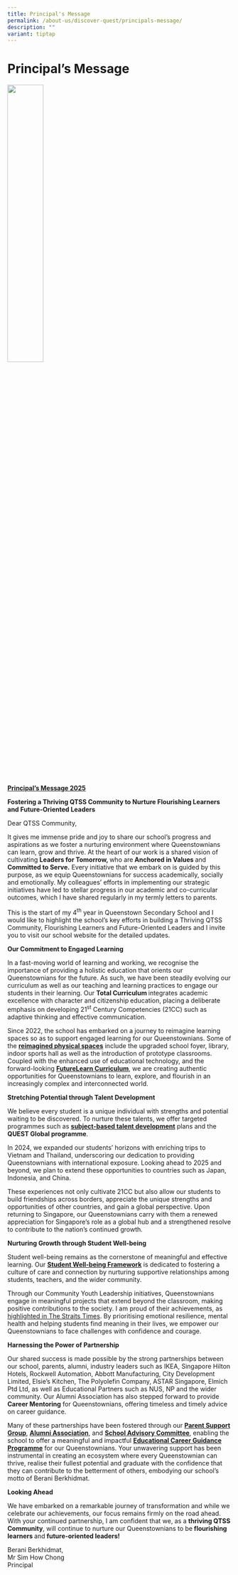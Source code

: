```yaml
---
title: Principal's Message
permalink: /about-us/discover-quest/principals-message/
description: ""
variant: tiptap
---
```

<h1>Principal’s Message</h1>
<div class="isomer-image-wrapper">
<img style="width: 40%;" height="auto" width="100%" alt="" src="/images/P-SHC.jpg">
</div>
<p><strong><u>Principal’s Message 2025</u></strong>
</p>
<p><strong>Fostering a Thriving QTSS Community to Nurture Flourishing Learners and Future-Oriented Leaders</strong>
</p>
<p></p>
<p>Dear QTSS Community,</p>
<p>It gives me immense pride and joy to share our school’s progress and aspirations
as we foster a nurturing environment where Queenstownians can learn, grow
and thrive. At the heart of our work is a shared vision of cultivating <strong>Leaders for Tomorrow, </strong>who
are<strong> Anchored in Values </strong>and<strong> Committed to Serve.</strong> Every
initiative that we embark on is guided by this purpose, as we equip Queenstownians
for success academically, socially and emotionally. My colleagues’ efforts
in implementing our strategic initiatives have led to stellar progress
in our academic and co-curricular outcomes, which I have shared regularly
in my termly letters to parents.</p>
<p>This is the start of my 4<sup>th</sup> year in Queenstown Secondary School
and I would like to highlight the school’s key efforts in building a Thriving
QTSS Community, Flourishing Learners and Future-Oriented Leaders and I
invite you to visit our school website for the detailed updates.</p>
<p></p>
<p><strong>Our Commitment to Engaged Learning</strong>
</p>
<p>In a fast-moving world of learning and working, we recognise the importance
of providing a holistic education that orients our Queenstownians for the
future. As such, we have been steadily evolving our curriculum as well
as our teaching and learning practices to engage our students in their
learning. Our <strong>Total Curriculum </strong>integrates academic excellence
with character and citizenship<strong> </strong>education, placing<strong> </strong>a
deliberate emphasis on developing 21<sup>st</sup> Century Competencies (21CC)
such as adaptive thinking and effective communication.</p>
<p>Since 2022, the school has embarked on a journey to reimagine learning
spaces so as to support engaged learning for our Queenstownians. Some of
the <strong><a href="https://www.queenstownsec.moe.edu.sg/learning-spaces-qtss/" rel="noopener nofollow" target="_blank">reimagined physical spaces</a></strong> include
the upgraded school foyer, library, indoor sports hall as well as the introduction
of prototype classrooms. Coupled with the enhanced use of educational technology,
and the forward-looking <strong><a href="https://www.queenstownsec.moe.edu.sg/futurelearn-curriculum/" rel="noopener nofollow" target="_blank">FutureLearn Curriculum</a></strong>,
we are creating authentic opportunities for Queenstownians to learn, explore,
and flourish in an increasingly complex and interconnected world.</p>
<p><strong>Stretching Potential through Talent Development</strong>
</p>
<p>We believe every student is a unique individual with strengths and potential
waiting to be discovered. To nurture these talents, we offer targeted programmes
such as <strong><a href="https://www.queenstownsec.moe.edu.sg/talent-development/" rel="noopener nofollow" target="_blank">subject-based talent development</a></strong> plans
and the <strong>QUEST Global programme</strong>.</p>
<p>In 2024, we expanded our students’ horizons with enriching trips to Vietnam
and Thailand, underscoring our dedication to providing Queenstownians with
international exposure. Looking ahead to 2025 and beyond, we plan to extend
these opportunities to countries such as Japan, Indonesia, and China.</p>
<p>These experiences not only cultivate 21CC but also allow our students
to build friendships across borders, appreciate the unique strengths and
opportunities of other countries, and gain a global perspective. Upon returning
to Singapore, our Queenstownians carry with them a renewed appreciation
for Singapore’s role as a global hub and a strengthened resolve to contribute
to the nation’s continued growth.</p>
<p></p>
<p><strong>Nurturing Growth through Student Well-being</strong>
</p>
<p>Student well-being remains as the cornerstone of meaningful and effective
learning. Our <strong><a href="https://www.queenstownsec.moe.edu.sg/student-development/student-well-being/" rel="noopener noreferrer nofollow" target="_blank">Student Well-being Framework</a></strong> is
dedicated to fostering a culture of care and connection by nurturing supportive
relationships among students, teachers, and the wider community.</p>
<p>Through our Community Youth Leadership initiatives, Queenstownians engage
in meaningful projects that extend beyond the classroom, making positive
contributions to the society. I am proud of their achievements, as <a href="https://www.straitstimes.com/singapore/scrunchies-pouches-keychains-students-make-items-to-raise-funds-for-st-school-pocket-money-fund" rel="noopener nofollow" target="_blank">highlighted in The Straits Times</a>.
By prioritising emotional resilience, mental health and helping students
find meaning in their lives, we empower our Queenstownians to face challenges
with confidence and courage.<strong>&nbsp;</strong>
</p>
<p><strong>Harnessing the Power of Partnership</strong>
</p>
<p>Our shared success is made possible by the strong partnerships between
our school, parents, alumni, industry leaders such as IKEA, Singapore Hilton
Hotels, Rockwell Automation, Abbott Manufacturing, City Development Limited,
Elsie’s Kitchen, The Polyolefin Company, ASTAR Singapore, Elmich Ptd Ltd,
as well as Educational Partners such as NUS, NP and the wider community.
Our Alumni Association<strong> </strong>has also stepped forward to provide <strong>Career Mentoring</strong> for
Queenstownians, offering timeless and timely advice on career guidance.</p>
<p>Many of these partnerships have been fostered through our <strong><a href="https://www.queenstownsec.moe.edu.sg/student-development/school-home-collaboration/parent-support-group/" rel="noopener nofollow" target="_blank">Parent Support Group</a></strong>, <strong><a href="https://www.queenstownsec.moe.edu.sg/quest-alumni/" rel="noopener nofollow" target="_blank">Alumni Association</a></strong>,
and <strong><a href="https://www.queenstownsec.moe.edu.sg/school-advisory-committee/" rel="noopener nofollow" target="_blank">School Advisory Committee</a></strong>,
enabling the school to offer a meaningful and impactful <strong><a href="https://www.queenstownsec.moe.edu.sg/student-development/ecg/" rel="noopener nofollow" target="_blank">Educational Career Guidance Programme</a></strong> for
our Queenstownians. Your unwavering support has been instrumental in creating
an ecosystem where every Queenstownian can thrive, realise their fullest
potential and graduate with the confidence that they can contribute to
the betterment of others, embodying our school’s motto of Berani Berkhidmat.&nbsp;</p>
<p></p>
<p><strong>Looking Ahead</strong>
</p>
<p>We have embarked on a remarkable journey of transformation and while we
celebrate our achievements, our focus remains firmly on the road ahead.
With your continued partnership, I am confident that we, as a <strong>thriving QTSS Community</strong>,
will continue to nurture our Queenstownians to be<strong> flourishing learners </strong>and<strong> future-oriented leaders!</strong>
</p>
<p></p>
<p>Berani Berkhidmat,
<br>Mr Sim How Chong
<br>Principal</p>